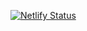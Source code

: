 [![Netlify Status](https://api.netlify.com/api/v1/badges/3b368932-c24e-4a44-a084-54e9d6e47add/deploy-status)](https://app.netlify.com/sites/about-me-kindleisbest/deploys)



